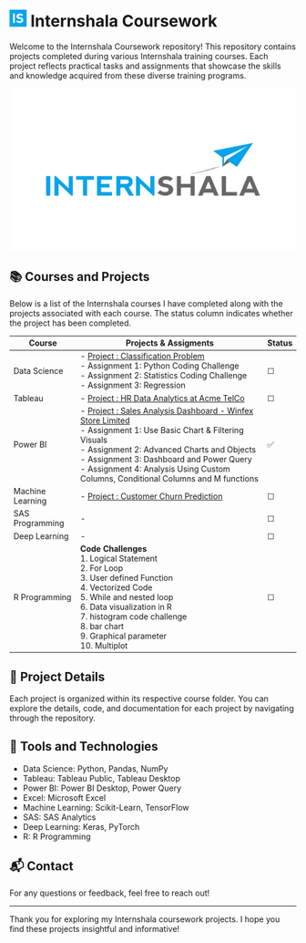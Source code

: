 <h1 align="left"> <img src= "https://github.com/ManjiriSDS/Internshala-Coursework/blob/fc03d92c8d9e78f7d301254f5ddecf84439f0902/unnamed.png" width="30px"> Internshala Coursework </h1> 

Welcome to the Internshala Coursework repository! This repository contains projects completed during various Internshala training courses. Each project reflects practical tasks and assignments that showcase the skills and knowledge acquired from these diverse training programs.

![Logo](internshala.png)

## 📚 Courses and Projects

Below is a list of the Internshala courses I have completed along with the projects associated with each course. The status column indicates whether the project has been completed.

| **Course**           | **Projects & Assigments**                                                                 | **Status** |
|----------------------|-------------------------------------------------------------------------------------|----------------|
| Data Science         | - [Project : Classification Problem](link-to-project) <br> - Assignment 1: Python Coding Challenge <br> - Assignment 2: Statistics Coding Challenge <br> - Assignment 3: Regression  |  &#9744; |
| Tableau              | - [Project : HR Data Analytics at Acme TelCo](link-to-project) | &#9744; |
| Power BI             | - [Project : Sales Analysis Dashboard - Winfex Store Limited](https://github.com/ManjiriSDS/Internshala-Coursework/tree/main/Power%20BI)  <br> - Assignment 1: Use Basic Chart & Filtering Visuals <br> - Assignment 2: Advanced Charts and Objects <br> - Assignment 3: Dashboard and Power Query <br> - Assignment 4: Analysis Using Custom Columns, Conditional Columns and M functions | ✅ |
| Machine Learning     | - [Project : Customer Churn Prediction](link-to-project) | &#9744; |
| SAS Programming      | - | &#9744; |
| Deep Learning        | - | &#9744; |
| R Programming        | **Code Challenges** <br> 1. Logical Statement <br> 2. For Loop  <br> 3. User defined Function <br> 4. Vectorized Code <br> 5. While and nested loop <br> 6. Data visualization in R <br> 7. histogram code challenge <br> 8. bar chart <br> 9. Graphical parameter <br> 10. Multiplot| &#9744; |

## 📁 Project Details

Each project is organized within its respective course folder. You can explore the details, code, and documentation for each project by navigating through the repository.

## 🔧 Tools and Technologies

- Data Science: Python, Pandas, NumPy
- Tableau: Tableau Public, Tableau Desktop
- Power BI: Power BI Desktop, Power Query
- Excel: Microsoft Excel
- Machine Learning: Scikit-Learn, TensorFlow
- SAS: SAS Analytics
- Deep Learning: Keras, PyTorch
- R: R Programming

## 📬 Contact

For any questions or feedback, feel free to reach out!

---

Thank you for exploring my Internshala coursework projects. I hope you find these projects insightful and informative!

